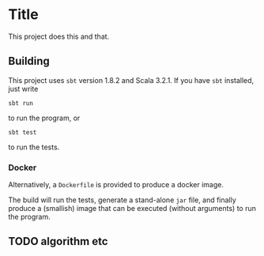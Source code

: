 # Title

This project does this and that.

## Building

This project uses `sbt` version 1.8.2 and Scala 3.2.1. If you have `sbt` installed, just write

    sbt run

to run the program, or 

    sbt test

to run the tests.

### Docker

Alternatively, a `Dockerfile` is provided to produce a docker image.

The build will run the tests, generate a stand-alone `jar` file, and finally produce a (smallish) image that can be
executed (without arguments) to run the program.

## TODO algorithm etc
